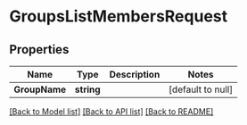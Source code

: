 # GroupsListMembersRequest

## Properties
Name | Type | Description | Notes
------------ | ------------- | ------------- | -------------
**GroupName** | **string** |  | [default to null]

[[Back to Model list]](../README.md#documentation-for-models) [[Back to API list]](../README.md#documentation-for-api-endpoints) [[Back to README]](../README.md)



